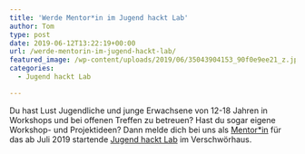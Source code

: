 ```yaml
---
title: 'Werde Mentor*in im Jugend hackt Lab'
author: Tom
type: post
date: 2019-06-12T13:22:19+00:00
url: /werde-mentorin-im-jugend-hackt-lab/
featured_image: /wp-content/uploads/2019/06/35043904153_90f0e9ee21_z.jpg
categories:
  - Jugend hackt Lab

---
```

Du hast Lust Jugendliche und junge Erwachsene von 12-18 Jahren in Workshops und bei offenen Treffen zu betreuen? Hast du sogar eigene Workshop- und Projektideen? Dann melde dich bei uns als [Mentor\*in][1] für das ab Juli 2019 startende [Jugend hackt Lab][2] im Verschwörhaus.

 [1]: https://jugendhackt.org/mitmachen/
 [2]: https://jugendhackt.org/labs/